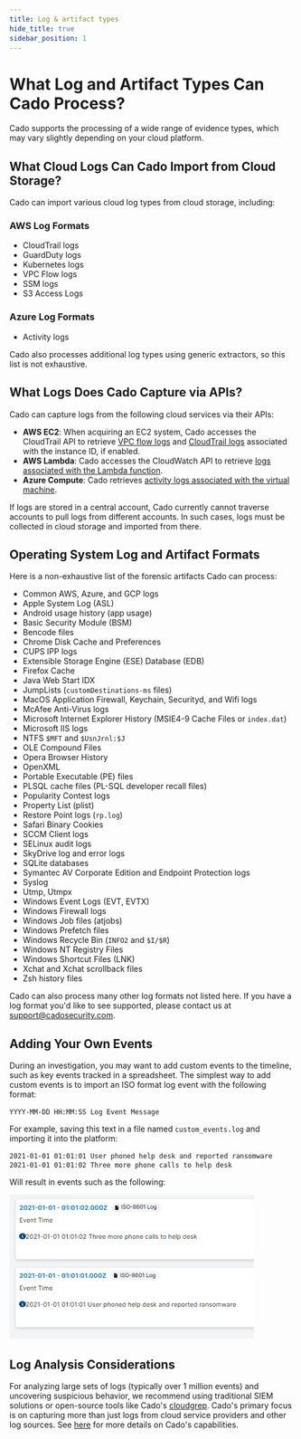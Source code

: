 ```yaml
---
title: Log & artifact types
hide_title: true
sidebar_position: 1
---
```


# What Log and Artifact Types Can Cado Process?

Cado supports the processing of a wide range of evidence types, which may vary slightly depending on your cloud platform.

## What Cloud Logs Can Cado Import from Cloud Storage?

Cado can import various cloud log types from cloud storage, including:

### AWS Log Formats
- CloudTrail logs
- GuardDuty logs
- Kubernetes logs
- VPC Flow logs
- SSM logs
- S3 Access Logs

### Azure Log Formats
- Activity logs

Cado also processes additional log types using generic extractors, so this list is not exhaustive.

## What Logs Does Cado Capture via APIs?

Cado can capture logs from the following cloud services via their APIs:

- **AWS EC2**: When acquiring an EC2 system, Cado accesses the CloudTrail API to retrieve [VPC flow logs](https://docs.aws.amazon.com/vpc/latest/userguide/working-with-flow-logs.html#create-flow-log) and [CloudTrail logs](https://docs.aws.amazon.com/awscloudtrail/latest/userguide/cloudtrail-getting-started.html) associated with the instance ID, if enabled.
- **AWS Lambda**: Cado accesses the CloudWatch API to retrieve [logs associated with the Lambda function](https://docs.aws.amazon.com/AmazonCloudWatch/latest/logs/Working-with-log-groups-and-streams.html).
- **Azure Compute**: Cado retrieves [activity logs associated with the virtual machine](https://docs.microsoft.com/en-us/azure/azure-monitor/platform/activity-log).

If logs are stored in a central account, Cado currently cannot traverse accounts to pull logs from different accounts. In such cases, logs must be collected in cloud storage and imported from there.

## Operating System Log and Artifact Formats

Here is a non-exhaustive list of the forensic artifacts Cado can process:
- Common AWS, Azure, and GCP logs
- Apple System Log (ASL)
- Android usage history (app usage)
- Basic Security Module (BSM)
- Bencode files
- Chrome Disk Cache and Preferences
- CUPS IPP logs
- Extensible Storage Engine (ESE) Database (EDB)
- Firefox Cache
- Java Web Start IDX
- JumpLists (`customDestinations-ms` files)
- MacOS Application Firewall, Keychain, Securityd, and Wifi logs
- McAfee Anti-Virus logs
- Microsoft Internet Explorer History (MSIE4-9 Cache Files or `index.dat`)
- Microsoft IIS logs
- NTFS `$MFT` and `$UsnJrnl:$J`
- OLE Compound Files
- Opera Browser History
- OpenXML
- Portable Executable (PE) files
- PLSQL cache files (PL-SQL developer recall files)
- Popularity Contest logs
- Property List (plist)
- Restore Point logs (`rp.log`)
- Safari Binary Cookies
- SCCM Client logs
- SELinux audit logs
- SkyDrive log and error logs
- SQLite databases
- Symantec AV Corporate Edition and Endpoint Protection logs
- Syslog
- Utmp, Utmpx
- Windows Event Logs (EVT, EVTX)
- Windows Firewall logs
- Windows Job files (atjobs)
- Windows Prefetch files
- Windows Recycle Bin (`INFO2` and `$I/$R`)
- Windows NT Registry Files
- Windows Shortcut Files (LNK)
- Xchat and Xchat scrollback files
- Zsh history files

Cado can also process many other log formats not listed here. If you have a log format you'd like to see supported, please contact us at support@cadosecurity.com.

## Adding Your Own Events

During an investigation, you may want to add custom events to the timeline, such as key events tracked in a spreadsheet. The simplest way to add custom events is to import an ISO format log event with the following format:
```
YYYY-MM-DD HH:MM:SS Log Event Message
```

For example, saving this text in a file named `custom_events.log` and importing it into the platform:

```
2021-01-01 01:01:01 User phoned help desk and reported ransomware
2021-01-01 01:01:02 Three more phone calls to help desk
```

Will result in events such as the following:

![Custom logs imported into Cado](/img/custom_log.png)

## Log Analysis Considerations

For analyzing large sets of logs (typically over 1 million events) and uncovering suspicious behavior, we recommend using traditional SIEM solutions or open-source tools like Cado's [cloudgrep](https://github.com/cado-security/cloudgrep). Cado's primary focus is on capturing more than just logs from cloud service providers and other log sources. See [here](/cado/intro) for more details on Cado's capabilities.